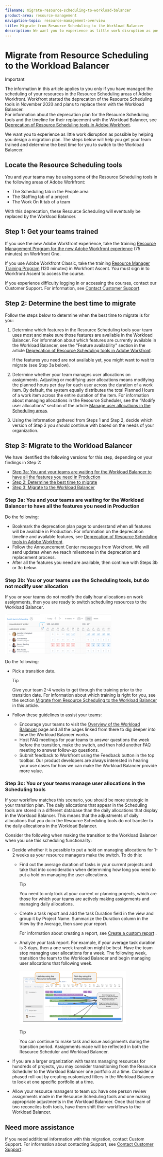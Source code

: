 ```yaml
---
filename: migrate-resource-scheduling-to-workload-balancer
product-area: resource-management
navigation-topic: resource-management-overview
title: Migrate from Resource Scheduling to the Workload Balancer
description: We want you to experience as little work disruption as possible by helping you design a migration plan. The steps below will help you get your team trained and determine the best time for you to switch to the Workload Balancer.
---
```


# Migrate from Resource Scheduling to the Workload Balancer

>[!IMPORTANT]
>
>The information in this article applies to you only if you have managed the scheduling of your resources in the Resource Scheduling areas of Adobe Workfront. Workfront started the deprecation of the Resource Scheduling tools in November 2020 and plans to replace them with the Workload Balancer.   
>For information about the deprecation plan for the Resource Scheduling tools and the timeline for their replacement with the Workload Balancer, see [Deprecation of Resource Scheduling tools in Adobe Workfront](../../resource-mgmt/resource-mgmt-overview/deprecate-resource-scheduling.md).

We want you to experience as little work disruption as possible by helping you design a migration plan. The steps below will help you get your team trained and determine the best time for you to switch to the Workload Balancer.

##  Locate the Resource Scheduling tools

You and your teams may be using some of the Resource Scheduling tools in the following areas of Adobe Workfront:

* The Scheduling tab in the People area 
* The Staffing tab of a project
* The Work On It tab of a team

With this deprecation, these Resource Scheduling will eventually be replaced by the Workload Balancer.

##  Step 1: Get your teams trained

If you use the new Adobe Workfront experience, take the training [Resource Management Program for the new Adobe Workfront experience](https://one.workfront.com/s/resource-management-program-nwe) (75 minutes) on Workfront One.

If you use Adobe Workfront Classic, take the training [Resource Manager Training Program](https://customer-sso.workfront.com/training?SAMLRequest=fVJdb9swDPwrftOT448ZqyPEAYIEAwJ0Q5B2fdjLwMh0K1SWNJFes38%2FKW22DOjyJIA8nu6OXBCMxsvVxE92jz8mJM5WRBhYO7t2lqYRwx2Gn1rh1%2F1tJ56YPcmiUBOxi738xYXnITjLs0PQ%2FSOC9zPlxgIiZZHYCwXGHEA9i2wT6bWFxP0OE5Gb%2FWVLHBxAW20fRbbddOK76ufz9jBv83YYPuYN1nU%2B76HJq1q10H6o2rq%2FiVCiCbeWGCx3oi7rMq%2BqvGzu60qWN7JpvonsAQOdRNSzUmTH0ViSSWsnpmClA9IkLYxIkpW8W32%2BlREo4RzM5Yi%2FPuODY6ecEctFQsuTurBM5qP3fyJbFJeIxetmvkTG7WbnjFa%2FspUx7mUdEBg7wWFCkX1yYQS%2BriFVdJ8PJ6j0yTsxWhbF%2BZe31WN%2FOoS4d8YjZ2s3egiaUlB4BMVnE5eotYmx7HFYXk1OSZVwsbyLT9xyv4vBoIpf3gew5F3gN%2F%2Fvkr%2F2%2FiP0T%2FfyjJe%2FAQ%3D%3D) (120 minutes) in&nbsp;Workfront Ascent. You must sign in to Workfront Ascent to access the course.

If you experience difficulty logging in or accessing the courses, contact our Customer Support.&nbsp;For information, see [Contact Customer Support](../../workfront-basics/tips-tricks-and-troubleshooting/contact-customer-support.md).

##  Step 2: Determine the best time to migrate

Follow the steps below to determine when the best time to migrate is for you:

1. Determine which features in the Resource Scheduling tools your team uses most and make sure those features are available in the Workload Balancer.&nbsp;For information about which features are currently available in the Workload Balancer, see the "Feature availability" section in the article [Deprecation of Resource Scheduling tools in Adobe Workfront](../../resource-mgmt/resource-mgmt-overview/deprecate-resource-scheduling.md).

   If the features you need are not available yet, you might want to wait to migrate (see Step 3a below).

1. Determine whether your team manages user allocations on assignments. Adjusting or modifying user allocations means modifying the planned hours per day for each user across the duration of a work item. By default, the system equally distributes the total Planned Hours of a work item across the entire duration of the item. For information about managing allocations in the Resource Scheduler, see the “Modify user allocations” section of the article [Manage user allocations in the Scheduling areas](../../resource-mgmt/resource-scheduling/manage-allocations-scheduling-areas.md).
1. Using the information gathered from Steps 1 and Step 2, decide which version of Step 3 you should continue with based on the needs of your organization.

##  Step 3: Migrate to the Workload Balancer

We have identified the following versions for this step, depending on your findings in Step 2:

* [Step 3a: You and your teams are waiting for the Workload Balancer to have all the features you need in Production](#step) 
* [Step 2: Determine the best time to migrate](#step2) 
* [Step 3: Migrate to the Workload Balancer](#step3)

### Step 3a: You and your teams are waiting for the Workload Balancer to have all the features you need in Production

Do the following:

* Bookmark the deprecation plan page to understand when all features will be available in&nbsp;Production. For information on the deprecation timeline and available features, see [Deprecation of Resource Scheduling tools in Adobe Workfront](../../resource-mgmt/resource-mgmt-overview/deprecate-resource-scheduling.md). 
* Follow the Announcement Center messages from Workfront. We will send updates when we reach milestones in the deprecation and replacement process. 
* After all the features you need are available, then continue with Steps 3b or 3c below.

### Step 3b: You or your teams use the Scheduling tools, but do not modify user allocation

If you or your teams do not modify the daily hour allocations on work assignments, then you are ready to switch scheduling resources to the Workload Balancer. 

![](assets/classic-workload-balancer-global-350x131.png)

Do the following:

* Pick a transition date.

  >[!TIP]
  >
  >Give your team 2-4 weeks to get through the training prior to the transition date. For information about which training is right for you, see the section [Migrate from Resource Scheduling to the Workload Balancer](#step4) in this article.

* Follow these guidelines to assist your teams:

   * Encourage your teams to visit the [Overview of the Workload Balancer](../../resource-mgmt/workload-balancer/overview-workload-balancer.md) page and all the pages linked from there to dig deeper into how the Workload Balancer works. 
   * Host FAQ meetings for your teams to answer questions the week before the transition, make the switch, and then hold another FAQ meeting to answer follow-up questions.
   * Submit feedback to Workfront using the Feedback button in the top toolbar. Our product developers are always interested in hearing your use cases for how we can make the Workload Balancer provide more value.

### Step 3c: You or your teams manage user allocations in the Scheduling tools

If your workflow matches this scenario, you should be more strategic in your transition plan. The daily allocations that appear in the Scheduling tools are stored in a different database than the daily allocations that display in the Workload Balancer. This means that the adjustments of daily allocations that you do in the Resource Scheduling tools do not transfer to the daily allocations in the Workload Balancer.

Consider the following when making the transition to the Workload Balancer when you use this scheduling functionality:

* Decide whether it is possible to put a hold on managing allocations for 1-2 weeks as your resource managers make the switch. To do this:

   * Find out the average duration of tasks in your current projects and take that into consideration when determining how long you need to put a hold on managing the user allocations.

     >[!TIP]
     >
     >You need to only look at your current or planning projects, which are those for which your teams are actively making assignments and managing daily allocations.

   * Create a task report and add the task Duration field in the view and group it by Project Name. Summarize the Duration column in the View by the Average, then save your report.

     For information about creating a report, see [Create a custom report](../../reports-and-dashboards/reports/creating-and-managing-reports/create-custom-report.md) . 
   
   * Analyze your task report. For example, if your average task duration is 3 days, then a one week transition might be best. Have the team stop managing user allocations for a week. The following week, transition the team to the Workload Balancer and begin managing user allocations that following week.

     ![](assets/timeline-stop-using-resource-scheduler-callouts-350x178.png)

     >[!TIP]
     >
     >You can continue to make task and issue assignments during the transition period. Assignments made will be reflected in both the Resource Scheduler and Workload Balancer.

* If you are a larger organization with teams managing resources for hundreds of projects, you may consider transitioning from the Resource Scheduler to the Workload Balancer one portfolio at a time. Consider a phased roll-out by creating customized filters in the Workload Balancer to look at one specific portfolio at a time.

* Allow your resource managers to team up: have one person review assignments made in the Resource Scheduling tools and one making appropriate adjustments in the Workload Balancer. Once that team of two reconciles both tools, have them shift their workflows to the Workload Balancer.

## Need more assistance

If you need additional information with this migration, contact Custom Support. For information about contacting Support, see [Contact Customer Support](../../workfront-basics/tips-tricks-and-troubleshooting/contact-customer-support.md) . 
